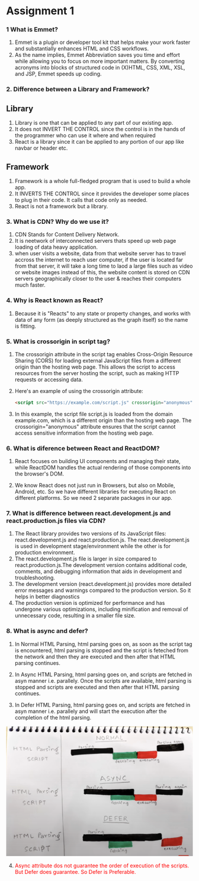 # Assignment 1

### 1 What is Emmet?

1. Emmet is a plugin or developer tool kit that helps make your work faster and substantially enhances HTML and CSS workflows.
2. As the name implies, Emmet Abbreviation saves you time and effort while allowing you to focus on more important matters. By converting acronyms into blocks of structured code in (X)HTML, CSS, XML, XSL, and JSP, Emmet speeds up coding.

### 2. Difference between a Library and Framework?
      
## Library 

1. Library is one that can be applied to any part of our existing app.
2. It does not INVERT THE CONTROL since the control is in the hands of the programmer who can use it where and when required
3. React is a library since it can be applied to any portion of our app like navbar or header etc.


## Framework

1. Framework is a whole full-fledged program that is used to build a whole app.
2. It INVERTS THE CONTROL since it provides the developer some places to plug in their code. It calls that code only as needed.
3. React is not a framework but a library. 

### 3. What is CDN? Why do we use it?

1. CDN Stands for Content Delivery Network.
2. It is neetwork of interconnected servers thats speed up web page loading of data heavy application.
3. when user visits a website, data from that website server has to travel accross the internet to reach user computer, if the user is located far from that server, it will take a long time to laod a large files such as video or website images instead of this, the website content is stored on CDN servers geographically closer to the user & reaches their computers much faster. 

### 4. Why is React known as React?

1. Because it is "Reacts" to any state or property changes, and works with data of any form (as deeply structured as the graph itself) so the name is fitting.

### 5. What is crossorigin in script tag?

1. The crossorigin attribute in the script tag enables Cross-Origin Resource Sharing (CORS) for loading external JavaScript files from a different origin than the hosting web page. This allows the script to access resources from the server hosting the script, such as making HTTP requests or accessing data.

2. Here's an example of using the crossorigin attribute:

    ```html
    <script src="https://example.com/script.js" crossorigin="anonymous"></script>
    ```

3. In this example, the script file script.js is loaded from the domain example.com, which is a different origin than the hosting web page. The crossorigin="anonymous" attribute ensures that the script cannot access sensitive information from the hosting web page.


### 6. What is diference between React and ReactDOM?

1. React focuses on building UI components and managing their state, while ReactDOM handles the actual rendering of those components into the browser's DOM.

2. We know React does not just run in Browsers, but also on Mobile, Android, etc. So we have different libraries for executing React on different platforms.
So we need 2 separate packages in our app.

### 7. What is difference between react.development.js and react.production.js files via CDN?

1. The React library provides two versions of its JavaScript files: react.development.js and react.production.js. The react.development.js is used in development stage/environment while the other is for production environment.
2. The react.development.js file is larger in size compared to react.production.js.The development version contains additional code, comments, and debugging information that aids in development and troubleshooting.
3. The development version (react.development.js) provides more detailed error messages and warnings compared to the production version. So it helps in better diagnostics
4. The production version is optimized for performance and has undergone various optimizations, including minification and removal of unnecessary code, resulting in a smaller file size.

### 8. What is async and defer?

1. In Normal HTML Parsing, html parsing goes on, as soon as the script tag is encountered, html parsing is stopped and the script is feteched from the network and then they are executed and then after that HTML parsing continues.

2. In Async HTML Parsing, html parsing goes on, and scripts are fetched in asyn manner i.e. parallely. Once the scripts are available, html parsing is stopped and scripts are executed and then after that HTML parsing continues.

3. In Defer HTML Parsing, html parsing goes on, and scripts are fetched in asyn manner i.e. parallely and will start the execution after the completion of the html parsing.

<img src="./Images/image1_Assignment1.png" alt="Parsing" />

4. <span style='color:red'>Async attribute dos not guarantee the order of execution of the scripts. But Defer does guarantee. So Defer is Preferable. </span>
